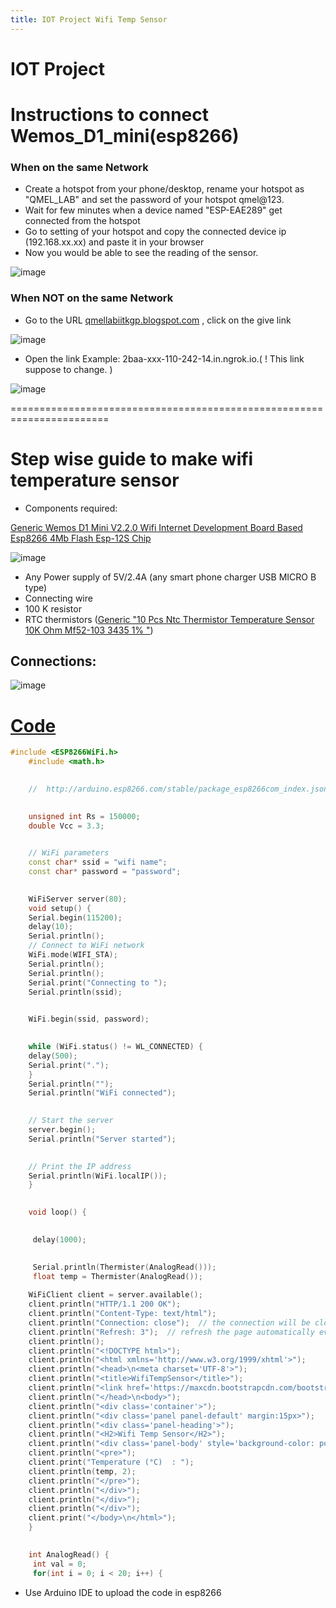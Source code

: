 ```yaml
---
title: IOT Project Wifi Temp Sensor
---
```


# IOT Project


# Instructions to connect Wemos\_D1\_mini(esp8266)

### **When on the same Network**

- Create a hotspot from your phone/desktop, rename your hotspot as "QMEL\_LAB" and set the password of your hotspot qmel@123.
- Wait for few minutes when a device named "ESP-EAE289" get connected from the hotspot
- Go to setting of your hotspot and copy the connected device ip (192.168.xx.xx) and paste it in your browser
- Now you would be able to see the reading of the sensor.

![image](https://user-images.githubusercontent.com/125783050/223188161-1429a1fe-1d44-4dad-9e1c-c6bb768e24e8.png)


### **When**  **NOT**  **on the same Network**

- Go to the URL [qmellabiitkgp.blogspot.com](http://qmellabiitkgp.blogspot.com/) , click on the give link

![image](https://user-images.githubusercontent.com/125783050/223188411-b1ea0f31-9242-45b1-9b42-c6114957267d.png)

- Open the link Example: 2baa-xxx-110-242-14.in.ngrok.io.( ! This link suppose to change. )

![image](https://user-images.githubusercontent.com/125783050/223188506-436e7770-7f44-45a2-8cb3-d7155299e717.png)

=======================================================================

# Step wise guide to make wifi temperature sensor

- Components required:

 [Generic Wemos D1 Mini V2.2.0 Wifi Internet Development Board Based Esp8266 4Mb Flash Esp-12S Chip](https://www.amazon.in/V2-2-0-Internet-Development-ESP8266-ESP-12S/dp/B077MDHLRC)

![image](https://user-images.githubusercontent.com/125783050/223188757-43970d60-36a5-49c2-a8c8-8e16fbb13a71.png)

  - Any Power supply of 5V/2.4A (any smart phone charger USB MICRO B type)
  - Connecting wire
  - 100 K resistor
  - RTC thermistors ([Generic "10 Pcs Ntc Thermistor Temperature Sensor 10K Ohm Mf52-103 3435 1% "](https://www.amazon.in/Generic-Thermistor-Temperature-Sensor-Mf52-103/dp/B01M8QX36Q))

## Connections:

![image](https://user-images.githubusercontent.com/125783050/223188939-f9405727-c0a3-4c2a-a3c2-0e049f50b601.png)

# [Code](https://github.com/Alok62877/IOT_temp_sensor_-Wifi-/blob/main/code.ino)

```cpp
#include <ESP8266WiFi.h>	
	#include <math.h>
	

	//  http://arduino.esp8266.com/stable/package_esp8266com_index.json
	

	unsigned int Rs = 150000;
	double Vcc = 3.3;
	

	// WiFi parameters
	const char* ssid = "wifi name";
	const char* password = "password";
	

	WiFiServer server(80);
	void setup() {
	Serial.begin(115200);
	delay(10);
	Serial.println();
	// Connect to WiFi network
	WiFi.mode(WIFI_STA);
	Serial.println();
	Serial.println();
	Serial.print("Connecting to ");
	Serial.println(ssid);
	

	WiFi.begin(ssid, password);
	

	while (WiFi.status() != WL_CONNECTED) {
	delay(500);
	Serial.print(".");
	}
	Serial.println("");
	Serial.println("WiFi connected");
	

	// Start the server
	server.begin();
	Serial.println("Server started");
	

	// Print the IP address
	Serial.println(WiFi.localIP());
	}
	

	void loop() {
	

	 delay(1000);
	

	 Serial.println(Thermister(AnalogRead()));
	 float temp = Thermister(AnalogRead());
	
	WiFiClient client = server.available();
	client.println("HTTP/1.1 200 OK");
	client.println("Content-Type: text/html");
	client.println("Connection: close");  // the connection will be closed after completion of the response
	client.println("Refresh: 3");  // refresh the page automatically every 5 sec
	client.println();
	client.println("<!DOCTYPE html>");
	client.println("<html xmlns='http://www.w3.org/1999/xhtml'>");
	client.println("<head>\n<meta charset='UTF-8'>");
	client.println("<title>WifiTempSensor</title>");
	client.println("<link href='https://maxcdn.bootstrapcdn.com/bootstrap/3.3.7/css/bootstrap.min.css' rel='stylesheet'>");
	client.println("</head>\n<body>");
	client.println("<div class='container'>");
	client.println("<div class='panel panel-default' margin:15px>");
	client.println("<div class='panel-heading'>");
	client.println("<H2>Wifi Temp Sensor</H2>");
	client.println("<div class='panel-body' style='background-color: powdergreen'>");
	client.println("<pre>");
	client.print("Temperature (°C)  : ");
	client.println(temp, 2);
	client.println("</pre>");
	client.println("</div>");
	client.println("</div>");
	client.println("</div>");
	client.print("</body>\n</html>");
	}
	

	int AnalogRead() {
	 int val = 0;
	 for(int i = 0; i < 20; i++) {

```

- Use Arduino IDE to upload the code in esp8266
